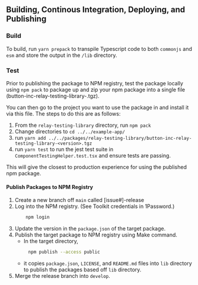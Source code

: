 ## Building, Continous Integration, Deploying, and Publishing

### Build

To build, run `yarn prepack` to transpile Typescript code to both `commonjs` and `esm` and store the output in the `/lib` directory.

### Test 

Prior to publishing the package to NPM registry, test the package locally using `npm pack` to package up and zip your npm package into a single file (button-inc-relay-testing-library-<version>.tgz). 

You can then go to the project you want to use the package in and install it via this file. The steps to do this are as follows:
1. From the `relay-testing-library` directory, run `npm pack`
1. Change directories to `cd ../../example-app/` 
1. run `yarn add ../../packages/relay-testing-library/button-inc-relay-testing-library-<version>.tgz`
1. run `yarn test` to run the jest test suite in `ComponentTestingHelper.test.tsx` and ensure tests are passing. 

This will give the closest to production experience for using the published npm package.

#### Publish Packages to NPM Registry

1. Create a new branch off `main` called [issue#]-release
1. Log into the NPM registry. (See Toolkit credentials in 1Password.)
   ```sh
       npm login
   ```
1. Update the version in the `package.json` of the target package.
1. Publish the target package to NPM registry using Make command.
   - In the target directory,
   ```sh
        npm publish --access public
   ```
   - it copies `package.json`, `LICENSE`, and `README.md` files into `lib` directory to publish the packages based off `lib` directory.
1. Merge the release branch into `develop`.
